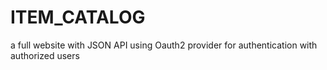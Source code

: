 # ITEM_CATALOG
a full website with JSON API using Oauth2 provider for authentication with authorized users 
